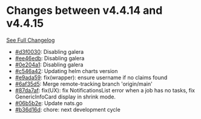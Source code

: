# Changes between v4.4.14 and v4.4.15

[See Full Changelog](https://github.com/pydio/cells/compare/v4.4.14...v4.4.15)

- [#d3f0030](https://github.com/pydio/cells/commit/d3f0030fb18d9b2d3cd3a67f580bdeac6519ccb3): Disabling galera
- [#ee46edb](https://github.com/pydio/cells/commit/ee46edbe4008be36d9f38f84830f696848aa3602): Disabling galera
- [#0e204a1](https://github.com/pydio/cells/commit/0e204a1eb4e265a86ba449b57d1496f324516c72): Disabling galera
- [#c546a42](https://github.com/pydio/cells/commit/c546a42aff794fa5754008dcec60651ba90a8b23): Updating helm charts version
- [#e9ada59](https://github.com/pydio/cells/commit/e9ada5951907fd5c68d583650fc13c67d95f29fb): fix(wrapper): ensure username if no claims found
- [#6af35d5](https://github.com/pydio/cells/commit/6af35d5bda3e9ca6167c4d7cfef78717818ca0d5): Merge remote-tracking branch 'origin/main'
- [#87da7af](https://github.com/pydio/cells/commit/87da7af1e8b07166343a50d31fd58c80408e99b0): fix(UX): fix NotificationsList error when a job has no tasks, fix GenericInfoCard display in shrink mode.
- [#06b5b2e](https://github.com/pydio/cells/commit/06b5b2e10fcf097ed0e6a3cd62515dbdd4c57d9f): Update nats.go
- [#b36d16d](https://github.com/pydio/cells/commit/b36d16d031440bb1a56e2b5861bdb7e71334d131): chore: next development cycle
